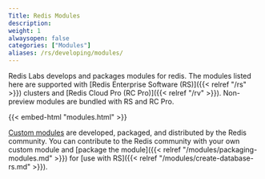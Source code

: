 ```yaml
---
Title: Redis Modules
description:
weight: 1
alwaysopen: false
categories: ["Modules"]
aliases: /rs/developing/modules/
---
```

Redis Labs develops and packages modules for redis.
The modules listed here are supported with [Redis Enterprise Software (RS)]({{< relref "/rs" >}}) clusters and [Redis Cloud Pro (RC Pro)]({{< relref "/rv" >}}).
Non-preview modules are bundled with RS and RC Pro.

{{< embed-html "modules.html" >}}

[Custom modules](https://redislabs.com/community/redis-modules-hub/) are developed, packaged, and distributed by the Redis community.
You can contribute to the Redis community with your own custom module
and [package the module]({{< relref "/modules/packaging-modules.md" >}}) for [use with RS]({{< relref "/modules/create-database-rs.md" >}}).
